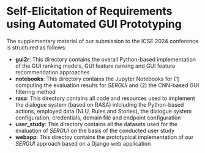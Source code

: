 # Self-Elicitation of Requirements using Automated GUI Prototyping

The supplementary material of our submission to the ICSE 2024 conference is structured as follows:

- **gui2r**: This directory contains the overall Python-based implementation of the GUI ranking models, GUI feature ranking and GUI feature recommendation approaches
- **notebooks**: This directory contains the Jupyter Notebooks for (1) computing the evaluation results for *SERGUI* and (2) the CNN-based GUI filtering method
- **rasa**: This directory contains all code and resources used to implement the dialogue system (based on RASA) inlcluding the Python-based actions, employed data (NLU, Rules and Stories), the dialogue system configuration, credentials, domain file and endpoint configuration
- **user_study**: This directory contains all the datasets used for the evaluation of *SERGUI* on the basis of the conducted user study
- **webapp**: This directoy contains the prototypical implementation of our *SERGUI* approach based on a Django web application